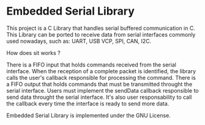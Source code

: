 # Embedded Serial Library

This project is a C Library that handles serial buffered communication in C. This Library can be ported to 
receive data from serial interfaces commonly used nowadays, such as: UART, USB VCP, SPI, CAN, I2C.

How does sit works ?

There is a FIFO input that holds commands received from the serial interface. When the reception of a complete packet is identified, the library calls the user's callback responsible for processing the command.
There is a FIFO output that holds commands that must be transmitted throught the serial interface. Users 
must implement the sendData callback responsible to send data throught the serial interface. It's also user responsability to call the callback every time the interface is ready to send more data.


Embedded Serial Library is implemented under the GNU License.
